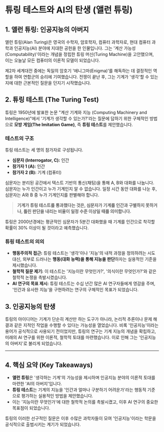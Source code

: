 # 튜링 테스트와 AI의 탄생 (앨런 튜링)

## 1. 앨런 튜링: 인공지능의 아버지

앨런 튜링(Alan Turing)은 영국의 수학자, 암호학자, 컴퓨터 과학자로, 현대 컴퓨터 과학과 인공지능(AI) 분야에 지대한 공헌을 한 인물입니다. 그는 '계산 가능성(Computability)'이라는 개념을 정립한 튜링 머신(Turing Machine)을 고안했으며, 이는 오늘날 모든 컴퓨터의 이론적 모델이 되었습니다.

제2차 세계대전 중에는 독일의 암호기 '에니그마(Enigma)'를 해독하는 데 결정적인 역할을 하여 연합군의 승리에 기여했습니다. 전쟁이 끝난 후, 그는 기계가 '생각'할 수 있는지에 대한 근본적인 질문을 던지기 시작했습니다.

## 2. 튜링 테스트 (The Turing Test)

튜링은 1950년에 발표한 논문 "계산 기계와 지능 (Computing Machinery and Intelligence)"에서 '기계가 생각할 수 있는가?'라는 질문에 답하기 위한 구체적인 방법으로 **모방 게임(The Imitation Game)**, 즉 **튜링 테스트**를 제안했습니다.

### 테스트의 구조
튜링 테스트는 세 명의 참가자로 구성됩니다.
- **심문자 (Interrogator, C):** 인간
- **참가자 1 (A):** 인간
- **참가자 2 (B):** 기계 (컴퓨터)

심문자는 분리된 공간에서 텍스트 기반의 통신(채팅)을 통해 A, B와 대화를 나눕니다. 심문자는 누가 인간이고 누가 기계인지 알 수 없습니다. 일정 시간 동안 대화를 나눈 후, 심문자는 A와 B 중 누가 기계인지를 판별해야 합니다.

> **기계가 튜링 테스트를 통과했다는 것은, 심문자가 기계를 인간과 구별하지 못하거나, 틀린 판단을 내리는 비율이 일정 수준 이상일 때를 의미합니다.**

튜링은 2000년경에는 평균적인 심문자가 5분간 대화했을 때 기계를 인간으로 착각할 확률이 30% 이상이 될 것이라고 예측했습니다.

### 튜링 테스트의 의의
- **행동주의적 접근:** 튜링 테스트는 '생각'이나 '지능'의 내적 과정을 정의하려는 시도 대신, 외부로 드러나는 **행동(대화 능력)을 통해 지능을 판단**하자는 실용적인 기준을 제시했습니다.
- **철학적 질문 제기:** 이 테스트는 '지능이란 무엇인가?', '의식이란 무엇인가?'와 같은 철학적 논쟁을 촉발시켰습니다.
- **AI 연구의 목표 제시:** 튜링 테스트는 수십 년간 많은 AI 연구자들에게 영감을 주며, '인간과 유사한 지능'을 구현하려는 연구의 구체적인 목표가 되었습니다.

## 3. 인공지능의 탄생
튜링의 아이디어는 기계가 단순히 계산만 하는 도구가 아니라, 논리적 추론이나 문제 해결과 같은 지적인 작업을 수행할 수 있다는 가능성을 열었습니다. 비록 '인공지능'이라는 용어가 공식적으로 사용되기 전이었지만, 튜링의 연구는 기계 지능의 개념을 확립하고, 미래의 AI 연구를 위한 이론적, 철학적 토대를 마련했습니다. 이로 인해 그는 '인공지능의 아버지'로 불리게 되었습니다.

---

## 4. 핵심 요약 (Key Takeaways)
- **앨런 튜링**은 '생각하는 기계'의 가능성을 제시하며 인공지능 분야의 이론적 토대를 마련한 'AI의 아버지'입니다.
- **튜링 테스트**는 기계의 지능을 '인간과 얼마나 구분하기 어려운가'라는 행동적 기준으로 평가하는 실용적인 방법을 제안했습니다.
- 이는 '지능이란 무엇인가'에 대한 철학적 논의를 촉발시켰고, 이후 AI 연구의 중요한 목표점이 되었습니다.

튜링의 이러한 선구적인 질문은 이후 수많은 과학자들이 모여 '인공지능'이라는 학문을 공식적으로 출범시키는 계기가 되었습니다.
